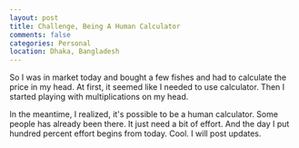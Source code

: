 ```yaml
---
layout: post
title: Challenge, Being A Human Calculator
comments: false
categories: Personal
location: Dhaka, Bangladesh
---
```


So I was in market today and bought a few fishes and had to calculate the price in my head. At first, it seemed like I needed to use calculator. Then I started playing with multiplications on my head.

In the meantime, I realized, it's possible to be a human calculator. Some people has already been there. It just need a bit of effort. And the day I put hundred percent effort begins from today. Cool. I will post updates. 